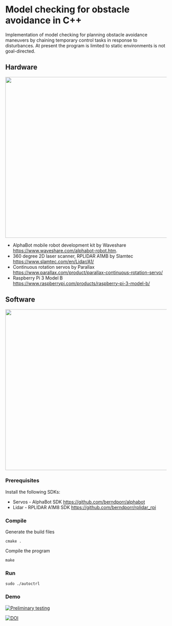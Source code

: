 # Model checking for obstacle avoidance in C++

Implementation of model checking for planning obstacle avoidance maneuvers by chaining temporary control tasks in response to disturbances.  At present the program is limited to static environments is not goal-directed.

## Hardware 

<img src="https://github.com/possibilia/mcplanner/blob/main/robot.jpg" width="550" height="500">

- AlphaBot mobile robot development kit by Waveshare https://www.waveshare.com/alphabot-robot.htm. 
- 360 degree 2D laser scanner, RPLIDAR A1MB by Slamtec https://www.slamtec.com/en/Lidar/A1/
- Continuous rotation servos by Parallax https://www.parallax.com/product/parallax-continuous-rotation-servo/
- Raspberry Pi 3 Model B https://www.raspberrypi.com/products/raspberry-pi-3-model-b/

## Software

<img src="https://github.com/possibilia/mcplanner/blob/main/agent.jpg" width="550" height="500">

### Prerequisites 

Install the following SDKs:

- Servos - AlphaBot SDK https://github.com/berndporr/alphabot
- Lidar - RPLIDAR A1M8 SDK https://github.com/berndporr/rplidar_rpi

### Compile 

Generate the build files

```cmake .```

Compile the program

```make```

### Run

```sudo ./autoctrl```

### Demo

[![Preliminary testing](https://img.youtube.com/vi/FpOAJW28D9s/0.jpg)](https://www.youtube.com/watch?v=FpOAJW28D9s)

[![DOI](https://zenodo.org/badge/457007482.svg)](https://zenodo.org/badge/latestdoi/457007482)

  
